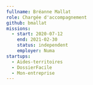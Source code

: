 ```yaml
---
fullname: Bréanne Mallat
role: Chargée d'accompagnement
github: bmallat
missions:
  - start: 2020-07-12
    end: 2021-02-30
    status: independent
    employer: Numa
startups:
  - Aides-territoires
  - DossierFacile
  - Mon-entreprise
---
```

